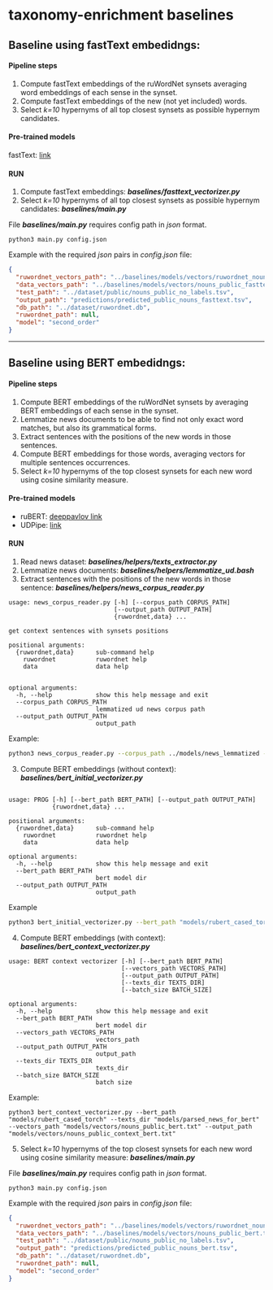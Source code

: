 # taxonomy-enrichment baselines

## Baseline using fastText embedidngs:

#### Pipeline steps

1. Compute fastText embeddings of the ruWordNet synsets averaging word embeddings of each sense in the synset.
2. Compute fastText embeddings of the new (not yet included) words.
3. Select *k=10* hypernyms of all top closest synsets as possible hypernym candidates.

#### Pre-trained models

fastText: [link](https://dl.fbaipublicfiles.com/fasttext/vectors-crawl/cc.ru.300.bin.gz)

#### RUN

1. Compute fastText embeddings: _**baselines/fasttext_vectorizer.py**_
2. Select *k=10* hypernyms of all top closest synsets as possible hypernym candidates: _**baselines/main.py**_

File  _**baselines/main.py**_ requires config path in *json* format.

```
python3 main.py config.json
```

Example with the required _json_ pairs in _config.json_ file:

```json
{
  "ruwordnet_vectors_path": "../baselines/models/vectors/ruwordnet_nouns_fasttext.txt",
  "data_vectors_path": "../baselines/models/vectors/nouns_public_fasttext.txt",
  "test_path": "../dataset/public/nouns_public_no_labels.tsv",
  "output_path": "predictions/predicted_public_nouns_fasttext.tsv",
  "db_path": "../dataset/ruwordnet.db",
  "ruwordnet_path": null,
  "model": "second_order"
}
```

---------------------------------------

## Baseline using BERT embedidngs:

#### Pipeline steps

1. Compute BERT embeddings of the ruWordNet synsets by averaging BERT embeddings of each sense in the synset.
2. Lemmatize news documents to be able to find not only exact word matches, but also its grammatical forms.
3. Extract sentences with the positions of the new words in those sentences.
4. Compute BERT embeddings for those words, averaging vectors for multiple sentences occurrences.
5. Select *k=10* hypernyms of the top closest synsets for each new word using cosine similarity measure.

#### Pre-trained models

* ruBERT: [deeppavlov link](http://files.deeppavlov.ai/deeppavlov_data/bert/rubert_cased_L-12_H-768_A-12_v2.tar.gz)
* UDPipe: [link](https://lindat.mff.cuni.cz/repository/xmlui/bitstream/handle/11234/1-2998/russian-syntagrus-ud-2.4-190531.udpipe)

#### RUN

1. Read news dataset: _**baselines/helpers/texts_extractor.py**_
2. Lemmatize news documents: _**baselines/helpers/lemmatize_ud.bash**_
3. Extract sentences with the positions of the new words in those sentence: _**baselines/helpers/news_corpus_reader.py**_

```
usage: news_corpus_reader.py [-h] [--corpus_path CORPUS_PATH]
                             [--output_path OUTPUT_PATH]
                             {ruwordnet,data} ...

get context sentences with synsets positions

positional arguments:
  {ruwordnet,data}      sub-command help
    ruwordnet           ruwordnet help
    data                data help


optional arguments:
  -h, --help            show this help message and exit
  --corpus_path CORPUS_PATH
                        lemmatized ud news corpus path
  --output_path OUTPUT_PATH
                        output_path
  ```

Example: 
```sh
python3 news_corpus_reader.py --corpus_path ../models/news_lemmatized --output_path ../models/parsed_news_for_bert/ruwordnet_verbs.json ruwordnet --ruwordnet_path ../../data/ruwordnet.db --pos V
```

3. Compute BERT embeddings (without context): _**baselines/bert_initial_vectorizer.py**_

```

usage: PROG [-h] [--bert_path BERT_PATH] [--output_path OUTPUT_PATH]
            {ruwordnet,data} ...

positional arguments:
  {ruwordnet,data}      sub-command help
    ruwordnet           ruwordnet help
    data                data help

optional arguments:
  -h, --help            show this help message and exit
  --bert_path BERT_PATH
                        bert model dir
  --output_path OUTPUT_PATH
                        output_path
```

Example
```sh
python3 bert_initial_vectorizer.py --bert_path "models/rubert_cased_torch" --output_path "models/vectors/ruwordnet_nouns_bert.txt ruwordnet --pos N --ruwordnet_path "../dataset/ruwordnet.db"
```

4. Compute BERT embeddings (with context): _**baselines/bert_context_vectorizer.py**_

```
usage: BERT context vectorizer [-h] [--bert_path BERT_PATH]
                               [--vectors_path VECTORS_PATH]
                               [--output_path OUTPUT_PATH]
                               [--texts_dir TEXTS_DIR]
                               [--batch_size BATCH_SIZE]

optional arguments:
  -h, --help            show this help message and exit
  --bert_path BERT_PATH
                        bert model dir
  --vectors_path VECTORS_PATH
                        vectors_path
  --output_path OUTPUT_PATH
                        output_path
  --texts_dir TEXTS_DIR
                        texts_dir
  --batch_size BATCH_SIZE
                        batch size
```


Example:
```
python3 bert_context_vectorizer.py --bert_path "models/rubert_cased_torch" --texts_dir "models/parsed_news_for_bert" --vectors_path "models/vectors/nouns_public_bert.txt" --output_path "models/vectors/nouns_public_context_bert.txt"
```

5. Select *k=10* hypernyms of the top closest synsets for each new word using cosine similarity measure: _**baselines/main.py**_

File  _**baselines/main.py**_ requires config path in *json* format.

```
python3 main.py config.json
```

Example with the required _json_ pairs in _config.json_ file:

```json
{
  "ruwordnet_vectors_path": "../baselines/models/vectors/ruwordnet_nouns_bert.txt",
  "data_vectors_path": "../baselines/models/vectors/nouns_public_bert.txt",
  "test_path": "../dataset/public/nouns_public_no_labels.tsv",
  "output_path": "predictions/predicted_public_nouns_bert.tsv",
  "db_path": "../dataset/ruwordnet.db",
  "ruwordnet_path": null,
  "model": "second_order"
}
```
